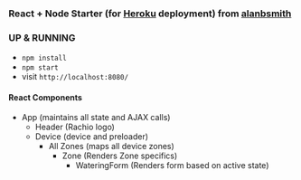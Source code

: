 ### React + Node Starter (for [Heroku](https://www.heroku.com/) deployment) from [alanbsmith](https://github.com/alanbsmith)

### UP & RUNNING
* `npm install`
* `npm start`
* visit `http://localhost:8080/`

#### React Components
  - App  (maintains all state and AJAX calls)
    - Header  (Rachio logo)
    - Device  (device and preloader)
      - All Zones  (maps all device zones)
        - Zone  (Renders Zone specifics)
          - WateringForm  (Renders form based on active state)
